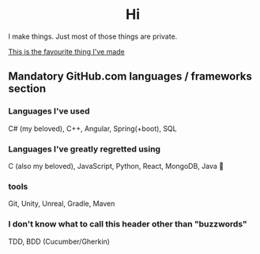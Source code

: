 <h1 align="center">Hi</h1>
<p>I make things. Just most of those things are private.</p>
<a href="https://youtu.be/dQw4w9WgXcQ" target="_blank"><span>This is the favourite thing I've made</span></a>

<h2>Mandatory GitHub.com languages / frameworks section</h2>

<h3>Languages I've used</h3>
<p>C# (my beloved), C++, Angular, Spring(+boot), SQL</p>

<h3>Languages I've greatly regretted using</h3>
<p>C (also my beloved), JavaScript, Python, React, MongoDB, Java 🤢</p>

<h3>tools</h3>
<p>Git, Unity, Unreal, Gradle, Maven</p>

<h3>I don't know what to call this header other than "buzzwords"</h3>
<p>TDD, BDD (Cucumber/Gherkin)</p>
